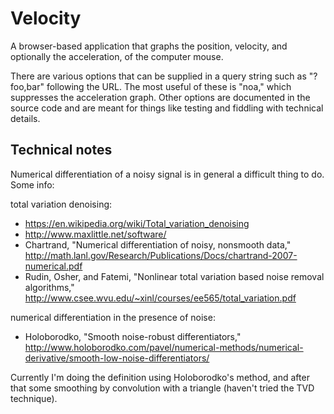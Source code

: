 Velocity
========

A browser-based application that graphs the position, velocity, and optionally the
acceleration, of the computer mouse.

There are various options that can be supplied in a query string such as
"?foo,bar" following the URL. The most useful of these is "noa," which suppresses
the acceleration graph. Other options are documented in the source code and are
meant for things like testing and fiddling with technical details.

Technical notes
---------------
Numerical differentiation of a noisy signal is in general a difficult thing to do.
Some info:

total variation denoising:
  * https://en.wikipedia.org/wiki/Total_variation_denoising
  * http://www.maxlittle.net/software/
  * Chartrand, "Numerical differentiation of noisy, nonsmooth data," http://math.lanl.gov/Research/Publications/Docs/chartrand-2007-numerical.pdf
  * Rudin, Osher, and Fatemi, "Nonlinear total variation based noise removal algorithms," http://www.csee.wvu.edu/~xinl/courses/ee565/total_variation.pdf

numerical differentiation in the presence of noise:
  * Holoborodko, "Smooth noise-robust differentiators," http://www.holoborodko.com/pavel/numerical-methods/numerical-derivative/smooth-low-noise-differentiators/

Currently I'm doing the definition using Holoborodko's method, and after that some smoothing by convolution with a triangle
(haven't tried the TVD technique).
